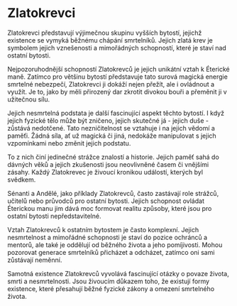 # Zlatokrevci

Zlatokrevci představují výjimečnou skupinu vyšších bytostí, jejichž existence se vymyká běžnému chápání smrtelníků. Jejich zlatá krev je symbolem jejich vznešenosti a mimořádných schopností, které je staví nad ostatní bytosti.

Nejpozoruhodnější schopností Zlatokrevců je jejich unikátní vztah k Éterické maně. Zatímco pro většinu bytostí představuje tato surová magická energie smrtelné nebezpečí, Zlatokrevci ji dokáží nejen přežít, ale i ovládnout a využít. Je to, jako by měli přirozený dar zkrotit divokou bouři a přeměnit ji v užitečnou sílu.

Jejich nesmrtelná podstata je další fascinující aspekt těchto bytostí. I když jejich fyzické tělo může být zničeno, jejich skutečné já - jejich duše - zůstává nedotčené. Tato nezničitelnost se vztahuje i na jejich vědomí a paměťi. Žádná síla, ať už magická či jiná, nedokáže manipulovat s jejich vzpomínkami nebo změnit jejich podstatu.

To z nich činí jedinečné strážce znalostí a historie. Jejich paměť sahá do dávných věků a jejich zkušenosti jsou neovlivněné časem či vnějšími zásahy. Každý Zlatokrevec je živoucí kronikou událostí, kterých byl svědkem.

Sénanti a Andělé, jako příklady Zlatokrevců, často zastávají role strážců, učitelů nebo průvodců pro ostatní bytosti. Jejich schopnost ovládat Éterickou manu jim dává moc formovat realitu způsoby, které jsou pro ostatní bytosti nepředstavitelné.

Vztah Zlatokrevců k ostatním bytostem je často komplexní. Jejich nesmrtelnost a mimořádné schopnosti je staví do pozice ochránců a mentorů, ale také je oddělují od běžného života a jeho pomíjivosti. Mohou pozorovat generace smrtelníků přicházet a odcházet, zatímco oni sami zůstávají neměnní.

Samotná existence Zlatokrevců vyvolává fascinující otázky o povaze života, smrti a nesmrtelnosti. Jsou živoucím důkazem toho, že existují formy existence, které přesahují běžné fyzické zákony a omezení smrtelného života.